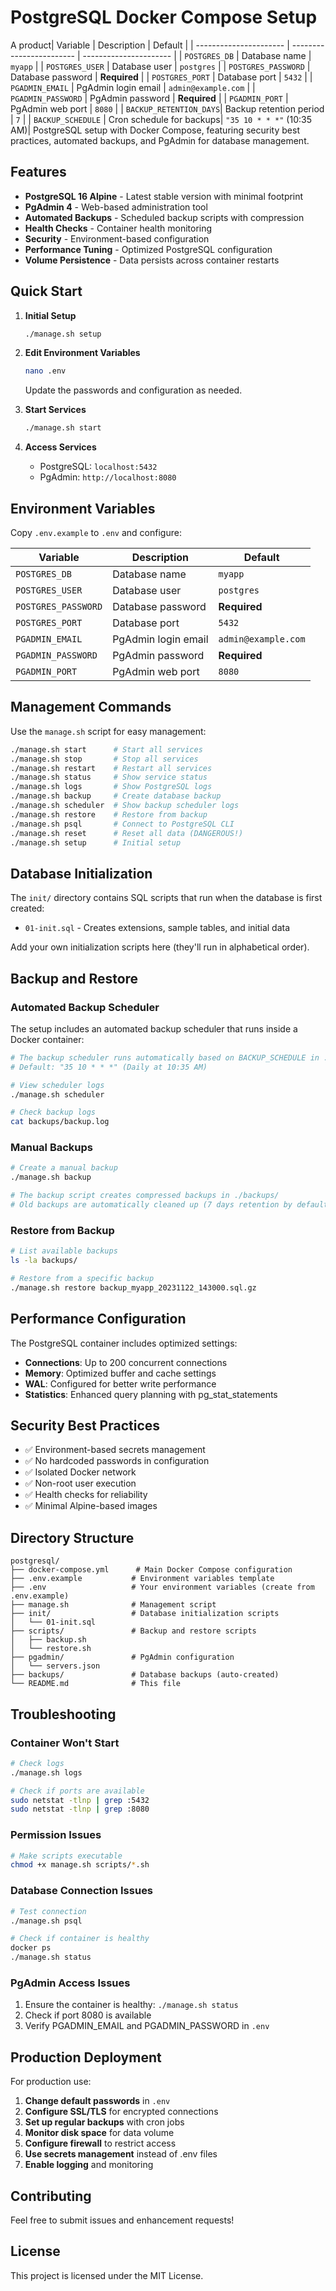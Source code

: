 # PostgreSQL Docker Compose Setup

A product| Variable               | Description              | Default                |
| ---------------------- | ------------------------ | ---------------------- |
| `POSTGRES_DB`          | Database name            | `myapp`                |
| `POSTGRES_USER`        | Database user            | `postgres`             |
| `POSTGRES_PASSWORD`    | Database password        | **Required**           |
| `POSTGRES_PORT`        | Database port            | `5432`                 |
| `PGADMIN_EMAIL`        | PgAdmin login email      | `admin@example.com`    |
| `PGADMIN_PASSWORD`     | PgAdmin password         | **Required**           |
| `PGADMIN_PORT`         | PgAdmin web port         | `8080`                 |
| `BACKUP_RETENTION_DAYS`| Backup retention period  | `7`                    |
| `BACKUP_SCHEDULE`      | Cron schedule for backups| `"35 10 * * *"` (10:35 AM)| PostgreSQL setup with Docker Compose, featuring security best practices, automated backups, and PgAdmin for database management.

## Features

- **PostgreSQL 16 Alpine** - Latest stable version with minimal footprint
- **PgAdmin 4** - Web-based administration tool
- **Automated Backups** - Scheduled backup scripts with compression
- **Health Checks** - Container health monitoring
- **Security** - Environment-based configuration
- **Performance Tuning** - Optimized PostgreSQL configuration
- **Volume Persistence** - Data persists across container restarts

## Quick Start

1. **Initial Setup**

   ```bash
   ./manage.sh setup
   ```

2. **Edit Environment Variables**

   ```bash
   nano .env
   ```

   Update the passwords and configuration as needed.

3. **Start Services**

   ```bash
   ./manage.sh start
   ```

4. **Access Services**
   - PostgreSQL: `localhost:5432`
   - PgAdmin: `http://localhost:8080`

## Environment Variables

Copy `.env.example` to `.env` and configure:

| Variable            | Description         | Default             |
| ------------------- | ------------------- | ------------------- |
| `POSTGRES_DB`       | Database name       | `myapp`             |
| `POSTGRES_USER`     | Database user       | `postgres`          |
| `POSTGRES_PASSWORD` | Database password   | **Required**        |
| `POSTGRES_PORT`     | Database port       | `5432`              |
| `PGADMIN_EMAIL`     | PgAdmin login email | `admin@example.com` |
| `PGADMIN_PASSWORD`  | PgAdmin password    | **Required**        |
| `PGADMIN_PORT`      | PgAdmin web port    | `8080`              |

## Management Commands

Use the `manage.sh` script for easy management:

```bash
./manage.sh start      # Start all services
./manage.sh stop       # Stop all services
./manage.sh restart    # Restart all services
./manage.sh status     # Show service status
./manage.sh logs       # Show PostgreSQL logs
./manage.sh backup     # Create database backup
./manage.sh scheduler  # Show backup scheduler logs
./manage.sh restore    # Restore from backup
./manage.sh psql       # Connect to PostgreSQL CLI
./manage.sh reset      # Reset all data (DANGEROUS!)
./manage.sh setup      # Initial setup
```

## Database Initialization

The `init/` directory contains SQL scripts that run when the database is first created:

- `01-init.sql` - Creates extensions, sample tables, and initial data

Add your own initialization scripts here (they'll run in alphabetical order).

## Backup and Restore

### Automated Backup Scheduler

The setup includes an automated backup scheduler that runs inside a Docker container:

```bash
# The backup scheduler runs automatically based on BACKUP_SCHEDULE in .env
# Default: "35 10 * * *" (Daily at 10:35 AM)

# View scheduler logs
./manage.sh scheduler

# Check backup logs
cat backups/backup.log
```

### Manual Backups

```bash
# Create a manual backup
./manage.sh backup

# The backup script creates compressed backups in ./backups/
# Old backups are automatically cleaned up (7 days retention by default)
```

### Restore from Backup

```bash
# List available backups
ls -la backups/

# Restore from a specific backup
./manage.sh restore backup_myapp_20231122_143000.sql.gz
```

## Performance Configuration

The PostgreSQL container includes optimized settings:

- **Connections**: Up to 200 concurrent connections
- **Memory**: Optimized buffer and cache settings
- **WAL**: Configured for better write performance
- **Statistics**: Enhanced query planning with pg_stat_statements

## Security Best Practices

- ✅ Environment-based secrets management
- ✅ No hardcoded passwords in configuration
- ✅ Isolated Docker network
- ✅ Non-root user execution
- ✅ Health checks for reliability
- ✅ Minimal Alpine-based images

## Directory Structure

```
postgresql/
├── docker-compose.yml      # Main Docker Compose configuration
├── .env.example           # Environment variables template
├── .env                   # Your environment variables (create from .env.example)
├── manage.sh              # Management script
├── init/                  # Database initialization scripts
│   └── 01-init.sql
├── scripts/               # Backup and restore scripts
│   ├── backup.sh
│   └── restore.sh
├── pgadmin/               # PgAdmin configuration
│   └── servers.json
├── backups/               # Database backups (auto-created)
└── README.md              # This file
```

## Troubleshooting

### Container Won't Start

```bash
# Check logs
./manage.sh logs

# Check if ports are available
sudo netstat -tlnp | grep :5432
sudo netstat -tlnp | grep :8080
```

### Permission Issues

```bash
# Make scripts executable
chmod +x manage.sh scripts/*.sh
```

### Database Connection Issues

```bash
# Test connection
./manage.sh psql

# Check if container is healthy
docker ps
./manage.sh status
```

### PgAdmin Access Issues

1. Ensure the container is healthy: `./manage.sh status`
2. Check if port 8080 is available
3. Verify PGADMIN_EMAIL and PGADMIN_PASSWORD in `.env`

## Production Deployment

For production use:

1. **Change default passwords** in `.env`
2. **Configure SSL/TLS** for encrypted connections
3. **Set up regular backups** with cron jobs
4. **Monitor disk space** for data volume
5. **Configure firewall** to restrict access
6. **Use secrets management** instead of .env files
7. **Enable logging** and monitoring

## Contributing

Feel free to submit issues and enhancement requests!

## License

This project is licensed under the MIT License.
